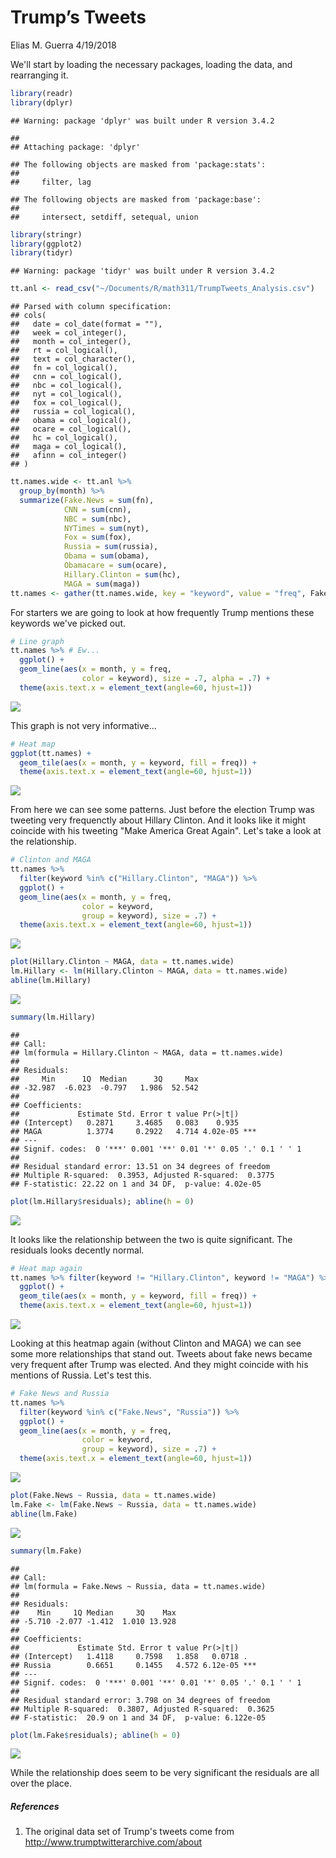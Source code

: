 Trump’s Tweets
================
Elias M. Guerra
4/19/2018

We'll start by loading the necessary packages, loading the data, and rearranging it.

``` r
library(readr)
library(dplyr)
```

    ## Warning: package 'dplyr' was built under R version 3.4.2

    ## 
    ## Attaching package: 'dplyr'

    ## The following objects are masked from 'package:stats':
    ## 
    ##     filter, lag

    ## The following objects are masked from 'package:base':
    ## 
    ##     intersect, setdiff, setequal, union

``` r
library(stringr)
library(ggplot2)
library(tidyr)
```

    ## Warning: package 'tidyr' was built under R version 3.4.2

``` r
tt.anl <- read_csv("~/Documents/R/math311/TrumpTweets_Analysis.csv")
```

    ## Parsed with column specification:
    ## cols(
    ##   date = col_date(format = ""),
    ##   week = col_integer(),
    ##   month = col_integer(),
    ##   rt = col_logical(),
    ##   text = col_character(),
    ##   fn = col_logical(),
    ##   cnn = col_logical(),
    ##   nbc = col_logical(),
    ##   nyt = col_logical(),
    ##   fox = col_logical(),
    ##   russia = col_logical(),
    ##   obama = col_logical(),
    ##   ocare = col_logical(),
    ##   hc = col_logical(),
    ##   maga = col_logical(),
    ##   afinn = col_integer()
    ## )

``` r
tt.names.wide <- tt.anl %>%
  group_by(month) %>%
  summarize(Fake.News = sum(fn),
            CNN = sum(cnn),
            NBC = sum(nbc), 
            NYTimes = sum(nyt),
            Fox = sum(fox),
            Russia = sum(russia),
            Obama = sum(obama),
            Obamacare = sum(ocare),
            Hillary.Clinton = sum(hc),
            MAGA = sum(maga))
tt.names <- gather(tt.names.wide, key = "keyword", value = "freq", Fake.News:MAGA)
```

For starters we are going to look at how frequently Trump mentions these keywords we've picked out.

``` r
# Line graph
tt.names %>% # Ew...
  ggplot() + 
  geom_line(aes(x = month, y = freq, 
                color = keyword), size = .7, alpha = .7) +
  theme(axis.text.x = element_text(angle=60, hjust=1))
```

![](README_files/figure-markdown_github-ascii_identifiers/unnamed-chunk-2-1.png)

This graph is not very informative...

``` r
# Heat map 
ggplot(tt.names) + 
  geom_tile(aes(x = month, y = keyword, fill = freq)) +
  theme(axis.text.x = element_text(angle=60, hjust=1))
```

![](README_files/figure-markdown_github-ascii_identifiers/unnamed-chunk-3-1.png)

From here we can see some patterns. Just before the election Trump was tweeting very frequenctly about Hillary Clinton. And it looks like it might coincide with his tweeting "Make America Great Again". Let's take a look at the relationship.

``` r
# Clinton and MAGA
tt.names %>%
  filter(keyword %in% c("Hillary.Clinton", "MAGA")) %>%
  ggplot() + 
  geom_line(aes(x = month, y = freq, 
                color = keyword, 
                group = keyword), size = .7) +
  theme(axis.text.x = element_text(angle=60, hjust=1))
```

![](README_files/figure-markdown_github-ascii_identifiers/unnamed-chunk-4-1.png)

``` r
plot(Hillary.Clinton ~ MAGA, data = tt.names.wide)
lm.Hillary <- lm(Hillary.Clinton ~ MAGA, data = tt.names.wide)
abline(lm.Hillary)
```

![](README_files/figure-markdown_github-ascii_identifiers/unnamed-chunk-4-2.png)

``` r
summary(lm.Hillary)
```

    ## 
    ## Call:
    ## lm(formula = Hillary.Clinton ~ MAGA, data = tt.names.wide)
    ## 
    ## Residuals:
    ##     Min      1Q  Median      3Q     Max 
    ## -32.987  -6.023  -0.797   1.986  52.542 
    ## 
    ## Coefficients:
    ##             Estimate Std. Error t value Pr(>|t|)    
    ## (Intercept)   0.2871     3.4685   0.083    0.935    
    ## MAGA          1.3774     0.2922   4.714 4.02e-05 ***
    ## ---
    ## Signif. codes:  0 '***' 0.001 '**' 0.01 '*' 0.05 '.' 0.1 ' ' 1
    ## 
    ## Residual standard error: 13.51 on 34 degrees of freedom
    ## Multiple R-squared:  0.3953, Adjusted R-squared:  0.3775 
    ## F-statistic: 22.22 on 1 and 34 DF,  p-value: 4.02e-05

``` r
plot(lm.Hillary$residuals); abline(h = 0)
```

![](README_files/figure-markdown_github-ascii_identifiers/unnamed-chunk-4-3.png)

It looks like the relationship between the two is quite significant. The residuals looks decently normal.

``` r
# Heat map again
tt.names %>% filter(keyword != "Hillary.Clinton", keyword != "MAGA") %>%
  ggplot() + 
  geom_tile(aes(x = month, y = keyword, fill = freq)) +
  theme(axis.text.x = element_text(angle=60, hjust=1))
```

![](README_files/figure-markdown_github-ascii_identifiers/unnamed-chunk-5-1.png)

Looking at this heatmap again (without Clinton and MAGA) we can see some more relationships that stand out. Tweets about fake news became very frequent after Trump was elected. And they might coincide with his mentions of Russia. Let's test this.

``` r
# Fake News and Russia
tt.names %>%
  filter(keyword %in% c("Fake.News", "Russia")) %>%
  ggplot() + 
  geom_line(aes(x = month, y = freq, 
                color = keyword, 
                group = keyword), size = .7) +
  theme(axis.text.x = element_text(angle=60, hjust=1))
```

![](README_files/figure-markdown_github-ascii_identifiers/unnamed-chunk-6-1.png)

``` r
plot(Fake.News ~ Russia, data = tt.names.wide)
lm.Fake <- lm(Fake.News ~ Russia, data = tt.names.wide)
abline(lm.Fake)
```

![](README_files/figure-markdown_github-ascii_identifiers/unnamed-chunk-6-2.png)

``` r
summary(lm.Fake) 
```

    ## 
    ## Call:
    ## lm(formula = Fake.News ~ Russia, data = tt.names.wide)
    ## 
    ## Residuals:
    ##    Min     1Q Median     3Q    Max 
    ## -5.710 -2.077 -1.412  1.010 13.928 
    ## 
    ## Coefficients:
    ##             Estimate Std. Error t value Pr(>|t|)    
    ## (Intercept)   1.4118     0.7598   1.858   0.0718 .  
    ## Russia        0.6651     0.1455   4.572 6.12e-05 ***
    ## ---
    ## Signif. codes:  0 '***' 0.001 '**' 0.01 '*' 0.05 '.' 0.1 ' ' 1
    ## 
    ## Residual standard error: 3.798 on 34 degrees of freedom
    ## Multiple R-squared:  0.3807, Adjusted R-squared:  0.3625 
    ## F-statistic:  20.9 on 1 and 34 DF,  p-value: 6.122e-05

``` r
plot(lm.Fake$residuals); abline(h = 0)  
```

![](README_files/figure-markdown_github-ascii_identifiers/unnamed-chunk-6-3.png)

While the relationship does seem to be very significant the residuals are all over the place.

##### References

1.  The original data set of Trump's tweets come from <http://www.trumptwitterarchive.com/about>
